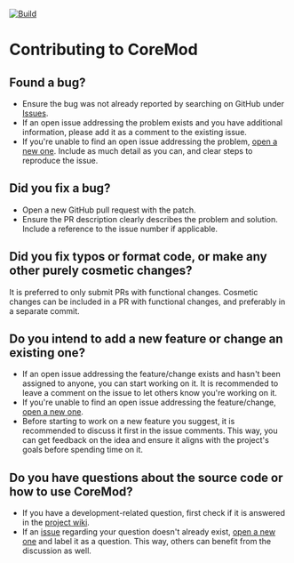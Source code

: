 [![Build](https://github.com/tnikFi/CoreMod/actions/workflows/build.yml/badge.svg)](https://github.com/tnikFi/CoreMod/actions/workflows/build.yml)

# Contributing to CoreMod

## Found a bug?

* Ensure the bug was not already reported by searching on GitHub under [Issues](https://github.com/tnikFi/CoreMod/issues).
* If an open issue addressing the problem exists and you have additional information, please add it as a comment to the existing issue.
* If you're unable to find an open issue addressing the problem, [open a new one](https://github.com/tnikFi/CoreMod/issues/new/choose). Include as much detail as you can, and clear steps to reproduce the issue.

## Did you fix a bug?

* Open a new GitHub pull request with the patch.
* Ensure the PR description clearly describes the problem and solution. Include a reference to the issue number if applicable.

## Did you fix typos or format code, or make any other purely cosmetic changes?

It is preferred to only submit PRs with functional changes. Cosmetic changes can be included in a PR with functional changes, and preferably in a separate commit.

## Do you intend to add a new feature or change an existing one?

* If an open issue addressing the feature/change exists and hasn't been assigned to anyone, you can start working on it. It is recommended to leave a comment on the issue to let others know you're working on it.
* If you're unable to find an open issue addressing the feature/change, [open a new one](https://github.com/tnikFi/CoreMod/issues/new/choose).
* Before starting to work on a new feature you suggest, it is recommended to discuss it first in the issue comments. This way, you can get feedback on the idea and ensure it aligns with the project's goals before spending time on it.

## Do you have questions about the source code or how to use CoreMod?

* If you have a development-related question, first check if it is answered in the [project wiki](https://github.com/tnikFi/CoreMod/wiki).
* If an [issue](https://github.com/tnikFi/CoreMod/issues?q=is%3Aissue+label%3Aquestion+) regarding your question doesn't already exist, [open a new one](https://github.com/tnikFi/CoreMod/issues/new/choose) and label it as a question. This way, others can benefit from the discussion as well.
